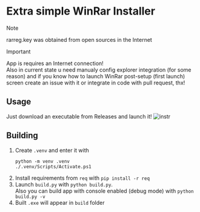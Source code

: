 # Extra simple WinRar Installer
> [!NOTE]  
> rarreg.key was obtained from open sources in the Internet

> [!IMPORTANT]  
> App is requires an Internet connection!  
> Also in current state u need manualy config explorer integration (for some reason) and if you know how to launch WinRar post-setup (first launch) screen create an issue with it or integrate in code with pull request, thx!

## Usage
Just download an executable from Releases and launch it!
![instr](https://github.com/xxanqw/winrar-installer/assets/70416831/cab47ef6-901e-425d-b4e3-19098ff0747e)

## Building
1. Create `.venv` and enter it with  
    ```
    python -m venv .venv
    ./.venv/Scripts/Activate.ps1
    ```
2. Install requirements from `req` with `pip install -r req`
3. Launch `build.py` with `python build.py`.  
Also you can build app with console enabled (debug mode) with `python build.py -v`
4. Built `.exe` will appear in `build` folder

